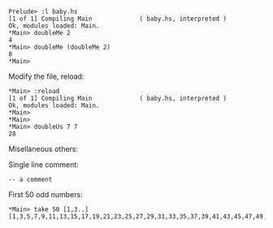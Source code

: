```
Prelude> :l baby.hs
[1 of 1] Compiling Main             ( baby.hs, interpreted )
Ok, modules loaded: Main.
*Main> doubleMe 2
4
*Main> doubleMe (doubleMe 2)
8
*Main>
```

Modify the file, reload:

```
*Main> :reload
[1 of 1] Compiling Main             ( baby.hs, interpreted )
Ok, modules loaded: Main.
*Main>
*Main>
*Main> doubleUs 7 7
28
```

Misellaneous others:

Single line comment:

```
-- a comment
```

First 50 odd numbers:
```
*Main> take 50 [1,3..]
[1,3,5,7,9,11,13,15,17,19,21,23,25,27,29,31,33,35,37,39,41,43,45,47,49,51,53,55,57,59,61,63,65,67,69,71,73,75,77,79,81,83,85,87,89,91,93,95,97,99]
```